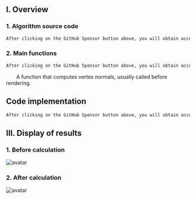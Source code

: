 ##  I. Overview 

###  1. Algorithm source code 

 ```python  
After clicking on the GitHub Sponsor button above, you will obtain access permissions to my private code repository ( https://github.com/slowlon/my_code_bar ) to view this blog code. By searching the code number of this blog, you can find the code you need, code number is: 2024020309574524329
 ```  
###  2. Main functions 

 ```python  
After clicking on the GitHub Sponsor button above, you will obtain access permissions to my private code repository ( https://github.com/slowlon/my_code_bar ) to view this blog code. By searching the code number of this blog, you can find the code you need, code number is: 2024020309574524329
 ```  
  A function that computes vertex normals, usually called before rendering. 

##  Code implementation 

 ```python  
After clicking on the GitHub Sponsor button above, you will obtain access permissions to my private code repository ( https://github.com/slowlon/my_code_bar ) to view this blog code. By searching the code number of this blog, you can find the code you need, code number is: 2024020309574524329
 ```  
##  III. Display of results 

###  1. Before calculation 

![avatar]( bbb162bdab1949879587872a843006b0.jpeg) 

###  2. After calculation 

![avatar]( 7ec63036a02c41908f35dd606dca4632.jpeg) 

